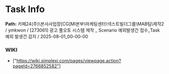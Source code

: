 # Task Info

**Path:** 카페24(주)\본사사업장\[CG]MI본부\마케팅센터\넥스트빌더그룹\MAB팀\제작2 / ymkwon / [273061] 광고 풀오토 시스템 제작 _ Scenario 예외발생건 접수_Task 예외 발생건 감지 / 2025-08-01_00-00-00

### WIKI
- ["https://wiki.simplexi.com/pages/viewpage.action?pageId=2766852582"]

